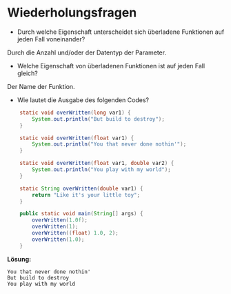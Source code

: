 # Wiederholungsfragen

- Durch welche Eigenschaft unterscheidet sich überladene Funktionen auf jeden Fall voneinander?

Durch die Anzahl und/oder der Datentyp der Parameter.

- Welche Eigenschaft von überladenen Funktionen ist auf jeden Fall gleich?

Der Name der Funktion.

- Wie lautet die Ausgabe des folgenden Codes?

```java
    static void overWritten(long var1) {
        System.out.println("But build to destroy");
    }

    static void overWritten(float var1) {
        System.out.println("You that never done nothin'");
    }

    static void overWritten(float var1, double var2) {
        System.out.println("You play with my world");
    }

    static String overWritten(double var1) {
        return "Like it's your little toy";
    }

    public static void main(String[] args) {
        overWritten(1.0f);
        overWritten(1);
        overWritten((float) 1.0, 2);
        overWritten(1.0);
    }
```

**Lösung:**

```
You that never done nothin'
But build to destroy
You play with my world
```
